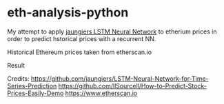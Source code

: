 # eth-analysis-python
My attempt to apply [jaungiers LSTM Neural Network](https://github.com/jaungiers/LSTM-Neural-Network-for-Time-Series-Prediction) to etherium prices in order to predict hstorical prices with a recurrent NN.

Historical Ethereum prices taken from etherscan.io

Result



Credits:
https://github.com/jaungiers/LSTM-Neural-Network-for-Time-Series-Prediction
https://github.com/llSourcell/How-to-Predict-Stock-Prices-Easily-Demo
https://www.etherscan.io

